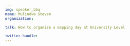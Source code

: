 ```yaml
---
img: speaker_bbq
name: Mulindwa Steven
organization: 

talk: How to organize a mapping day at University Level

twitter-handle:
---
```

